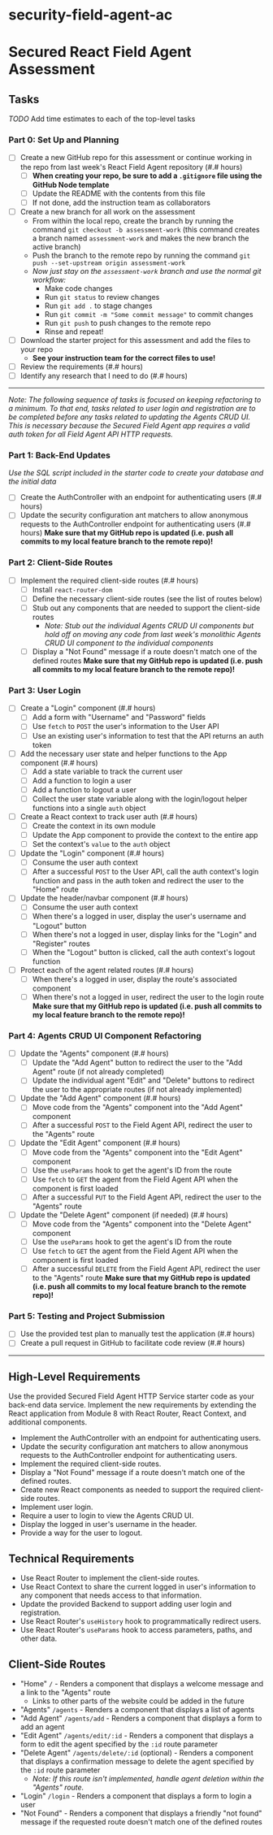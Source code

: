 # security-field-agent-ac

# Secured React Field Agent Assessment
## Tasks
_TODO_ Add time estimates to each of the top-level tasks
### Part 0: Set Up and Planning
* [ ] Create a new GitHub repo for this assessment or continue working in the repo from last week's React Field Agent repository (#.# hours)
  * [ ] **When creating your repo, be sure to add a `.gitignore` file using the GitHub Node template**
  * [ ] Update the README with the contents from this file
  * [ ] If not done, add the instruction team as collaborators
* [ ] Create a new branch for all work on the assessment
  * From within the local repo, create the branch by running the command `git checkout -b assessment-work` (this command creates a branch named `assessment-work` and makes the new branch the active branch)
  * Push the branch to the remote repo by running the command `git push --set-upstream origin assessment-work`
  * _Now just stay on the `assessment-work` branch and use the normal git workflow:_
    * Make code changes
    * Run `git status` to review changes
    * Run `git add .` to stage changes
    * Run `git commit -m "Some commit message"` to commit changes
    * Run `git push` to push changes to the remote repo
    * Rinse and repeat!
* [ ] Download the starter project for this assessment and add the files to your repo
  * **See your instruction team for the correct files to use!**
* [ ] Review the requirements (#.# hours)
* [ ] Identify any research that I need to do (#.# hours)
---
_Note: The following sequence of tasks is focused on keeping refactoring to a minimum. To that end, tasks related to user login and registration are to be completed before any tasks related to updating the Agents CRUD UI. This is necessary because the Secured Field Agent app requires a valid auth token for all Field Agent API HTTP requests._
### Part 1: Back-End Updates
_Use the SQL script included in the starter code to create your database and the initial data_
* [ ] Create the AuthController with an endpoint for authenticating users (#.# hours)
* [ ] Update the security configuration ant matchers to allow anonymous requests to the AuthController endpoint for authenticating users (#.# hours)
**Make sure that my GitHub repo is updated (i.e. push all commits to my local feature branch to the remote repo)!**
### Part 2: Client-Side Routes
* [ ] Implement the required client-side routes (#.# hours)
  * [ ] Install `react-router-dom`
  * [ ] Define the necessary client-side routes (see the list of routes below)
  * [ ] Stub out any components that are needed to support the client-side routes
    * _Note: Stub out the individual Agents CRUD UI components but hold off on moving any code from last week's monolithic Agents CRUD UI component to the individual components_
  * [ ] Display a "Not Found" message if a route doesn't match one of the defined routes
**Make sure that my GitHub repo is updated (i.e. push all commits to my local feature branch to the remote repo)!**
### Part 3: User Login
* [ ] Create a "Login" component (#.# hours)
  * [ ] Add a form with "Username" and "Password" fields
  * [ ] Use `fetch` to `POST` the user's information to the User API
  * [ ] Use an existing user's information to test that the API returns an auth token
* [ ] Add the necessary user state and helper functions to the App component (#.# hours)
  * [ ] Add a state variable to track the current user
  * [ ] Add a function to login a user
  * [ ] Add a function to logout a user
  * [ ] Collect the user state variable along with the login/logout helper functions into a single `auth` object
* [ ] Create a React context to track user auth (#.# hours)
  * [ ] Create the context in its own module
  * [ ] Update the App component to provide the context to the entire app
  * [ ] Set the context's `value` to the `auth` object
* [ ] Update the "Login" component (#.# hours)
  * [ ] Consume the user auth context
  * [ ] After a successful `POST` to the User API, call the auth context's login function and pass in the auth token and redirect the user to the "Home" route
* [ ] Update the header/navbar component (#.# hours)
  * [ ] Consume the user auth context
  * [ ] When there's a logged in user, display the user's username and "Logout" button
  * [ ] When there's not a logged in user, display links for the "Login" and "Register" routes
  * [ ] When the "Logout" button is clicked, call the auth context's logout function
* [ ] Protect each of the agent related routes (#.# hours)
  * [ ] When there's a logged in user, display the route's associated component
  * [ ] When there's not a logged in user, redirect the user to the login route
**Make sure that my GitHub repo is updated (i.e. push all commits to my local feature branch to the remote repo)!**
### Part 4: Agents CRUD UI Component Refactoring
* [ ] Update the "Agents" component (#.# hours)
  * [ ] Update the "Add Agent" button to redirect the user to the "Add Agent" route (if not already completed)
  * [ ] Update the individual agent "Edit" and "Delete" buttons to redirect the user to the appropriate routes (if not already implemented)
* [ ] Update the "Add Agent" component (#.# hours)
  * [ ] Move code from the "Agents" component into the "Add Agent" component
  * [ ] After a successful `POST` to the Field Agent API, redirect the user to the "Agents" route
* [ ] Update the "Edit Agent" component (#.# hours)
  * [ ] Move code from the "Agents" component into the "Edit Agent" component
  * [ ] Use the `useParams` hook to get the agent's ID from the route
  * [ ] Use `fetch` to `GET` the agent from the Field Agent API when the component is first loaded
  * [ ] After a successful `PUT` to the Field Agent API, redirect the user to the "Agents" route
* [ ] Update the "Delete Agent" component (if needed) (#.# hours)
  * [ ] Move code from the "Agents" component into the "Delete Agent" component
  * [ ] Use the `useParams` hook to get the agent's ID from the route
  * [ ] Use `fetch` to `GET` the agent from the Field Agent API when the component is first loaded
  * [ ] After a successful `DELETE` from the Field Agent API, redirect the user to the "Agents" route
**Make sure that my GitHub repo is updated (i.e. push all commits to my local feature branch to the remote repo)!**
### Part 5: Testing and Project Submission
* [ ] Use the provided test plan to manually test the application (#.# hours)
* [ ] Create a pull request in GitHub to facilitate code review (#.# hours)
---
## High-Level Requirements
Use the provided Secured Field Agent HTTP Service starter code as your back-end data service. Implement the new requirements by extending the React application from Module 8 with React Router, React Context, and additional components.
* Implement the AuthController with an endpoint for authenticating users.
* Update the security configuration ant matchers to allow anonymous requests to the AuthController endpoint for authenticating users.
* Implement the required client-side routes.
* Display a "Not Found" message if a route doesn't match one of the defined routes.
* Create new React components as needed to support the required client-side routes.
* Implement user login.
* Require a user to login to view the Agents CRUD UI.
* Display the logged in user's username in the header.
* Provide a way for the user to logout.
## Technical Requirements
* Use React Router to implement the client-side routes.
* Use React Context to share the current logged in user's information to any component that needs access to that information.
* Update the provided Backend to support adding user login and registration.
* Use React Router's `useHistory` hook to programmatically redirect users.
* Use React Router's `useParams` hook to access parameters, paths, and other data.
## Client-Side Routes
* "Home" `/` - Renders a component that displays a welcome message and a link to the "Agents" route
  * Links to other parts of the website could be added in the future
* "Agents" `/agents` - Renders a component that displays a list of agents
* "Add Agent" `/agents/add` - Renders a component that displays a form to add an agent
* "Edit Agent" `/agents/edit/:id` - Renders a component that displays a form to edit the agent specified by the `:id` route parameter
* "Delete Agent" `/agents/delete/:id` (optional) - Renders a component that displays a confirmation message to delete the agent specified by the `:id` route parameter
  * _Note: If this route isn't implemented, handle agent deletion within the "Agents" route._
* "Login" `/login` - Renders a component that displays a form to login a user
* "Not Found" - Renders a component that displays a friendly "not found" message if the requested route doesn't match one of the defined routes
    
    
    
  
  
